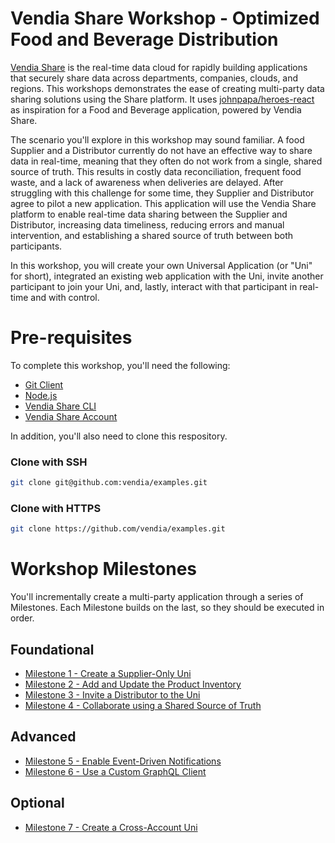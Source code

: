 # Vendia Share Workshop - Optimized Food and Beverage Distribution

[Vendia Share](www.vendia.net) is the real-time data cloud for rapidly building applications that securely share data across departments, companies, clouds, and regions.  This workshops demonstrates the ease of creating multi-party data sharing solutions using the Share platform.  It uses [johnpapa/heroes-react](https://github.com/johnpapa/heroes-react) as inspiration for a Food and Beverage application, powered by Vendia Share.

The scenario you'll explore in this workshop may sound familiar.  A food Supplier and a Distributor currently do not have an effective way to share data in real-time, meaning that they often do not work from a single, shared source of truth.  This results in costly data reconciliation, frequent food waste, and a lack of awareness when deliveries are delayed.  After struggling with this challenge for some time, they Supplier and Distributor agree to pilot a new application.  This application will use the Vendia Share platform to enable real-time data sharing between the Supplier and Distributor, increasing data timeliness, reducing errors and manual intervention, and establishing a shared source of truth between both participants.

In this workshop, you will create your own Universal Application (or "Uni" for short), integrated an existing web application with the Uni, invite another participant to join your Uni, and, lastly, interact with that participant in real-time and with control.

# Pre-requisites

To complete this workshop, you'll need the following:

* [Git Client](https://git-scm.com/downloads)
* [Node.js](https://nodejs.org/en/download/)
* [Vendia Share CLI](https://vendia.net/docs/share/cli)
* [Vendia Share Account](https://share.vendia.net/signup)

In addition, you'll also need to clone this respository.

### Clone with SSH

```bash
git clone git@github.com:vendia/examples.git
```

### Clone with HTTPS

```bash
git clone https://github.com/vendia/examples.git
```

# Workshop Milestones
You'll incrementally create a multi-party application through a series of Milestones.  Each Milestone builds on the last, so they should be executed in order.

## Foundational
* [Milestone 1 - Create a Supplier-Only Uni](README-Milestone1.md)
* [Milestone 2 - Add and Update the Product Inventory](README-Milestone2.md)
* [Milestone 3 - Invite a Distributor to the Uni](README-Milestone3.md)
* [Milestone 4 - Collaborate using a Shared Source of Truth](README-Milestone4.md)

## Advanced
* [Milestone 5 - Enable Event-Driven Notifications](README-Milestone5.md)
* [Milestone 6 - Use a Custom GraphQL Client](README-Milestone6.md)

## Optional
* [Milestone 7 - Create a Cross-Account Uni](README-Milestone7.md)
